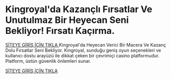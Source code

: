 # Kingroyal'da Kazançlı Fırsatlar Ve Unutulmaz Bir Heyecan Seni Bekliyor! Fırsatı Kaçırma.

<a href="https://t.me/+vT5xydT9LLBlMzA0"> SİTEYE GİRİŞ İÇİN TIKLA </a>
Kingroyal'da Heyecan Verici Bir Macera Ve Kazanç Dolu Fırsatlar Seni Bekliyor. Kingroyal, sunduğu geniş oyun seçenekleri ve kullanıcı dostu arayüzü ile dikkat çeken bir çevrimiçi casino platformudur. Platform, üstün güvenlik önlemleri sunar.

<a href="https://t.me/+vT5xydT9LLBlMzA0"> SİTEYE GİRİŞ İÇİN TIKLA </a>
